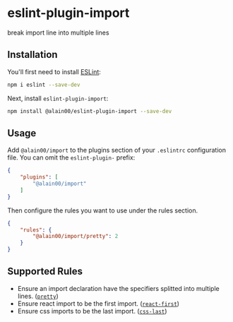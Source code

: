 # eslint-plugin-import

break import line into multiple lines

## Installation

You'll first need to install [ESLint](https://eslint.org/):

```sh
npm i eslint --save-dev
```

Next, install `eslint-plugin-import`:

```sh
npm install @alain00/eslint-plugin-import --save-dev
```

## Usage

Add `@alain00/import` to the plugins section of your `.eslintrc` configuration file. You can omit the `eslint-plugin-` prefix:

```json
{
    "plugins": [
        "@alain00/import"
    ]
}
```


Then configure the rules you want to use under the rules section.

```json
{
    "rules": {
        "@alain00/import/pretty": 2
    }
}
```

## Supported Rules

* Ensure an import declaration have the specifiers splitted into multiple lines. ([`pretty`])
* Ensure react import to be the first import. ([`react-first`])
* Ensure css imports to be the last import. ([`css-last`])

[`pretty`]: ./docs/rules/pretty.md
[`react-first`]: ./docs/rules/react-first.md
[`css-last`]: ./docs/rules/css-last.md
